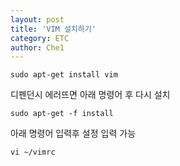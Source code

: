 ```yaml
---
layout: post
title: 'VIM 설치하기'
category: ETC
author: Che1
---
```


```
sudo apt-get install vim
```

디펜던시 에러뜨면 아래 명령어 후 다시 설치
```
sudo apt-get -f install
```

아래 명령어 입력후 설정 입력 가능
```
vi ~/vimrc
```